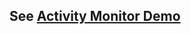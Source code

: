## See [Activity Monitor Demo](https://sites.google.com/a/umbc.edu/bishoff/android/activity-monitor)